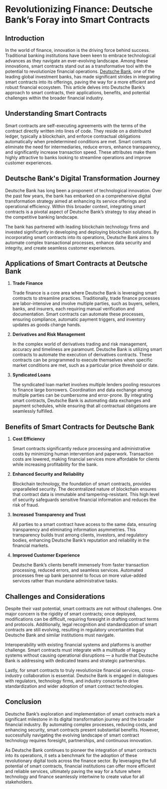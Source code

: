 # Revolutionizing Finance: Deutsche Bank’s Foray into Smart Contracts

## Introduction

In the world of finance, innovation is the driving force behind success. Traditional banking institutions have been keen to embrace technological advances as they navigate an ever-evolving landscape. Among these innovations, smart contracts stand out as a transformative tool with the potential to revolutionize financial operations. [Deutsche Bank](https://www.db.com), one of the leading global investment banks, has made significant strides in integrating smart contracts into its offerings, paving the way for a more efficient and robust financial ecosystem. This article delves into Deutsche Bank’s approach to smart contracts, their applications, benefits, and potential challenges within the broader financial industry.

## Understanding Smart Contracts

Smart contracts are self-executing agreements with the terms of the contract directly written into lines of code. They reside on a distributed ledger, typically a blockchain, and enforce contractual obligations automatically when predetermined conditions are met. Smart contracts eliminate the need for intermediaries, reduce errors, enhance transparency, and significantly increase transaction speed. These attributes make them highly attractive to banks looking to streamline operations and improve customer experiences.

## Deutsche Bank's Digital Transformation Journey

Deutsche Bank has long been a proponent of technological innovation. Over the past few years, the bank has embarked on a comprehensive digital transformation strategy aimed at enhancing its service offerings and operational efficiency. Within this broader context, integrating smart contracts is a pivotal aspect of Deutsche Bank’s strategy to stay ahead in the competitive banking landscape.

The bank has partnered with leading blockchain technology firms and invested significantly in developing and deploying blockchain solutions. By incorporating smart contracts into its operations, Deutsche Bank aims to automate complex transactional processes, enhance data security and integrity, and create seamless customer experiences.

## Applications of Smart Contracts at Deutsche Bank

1. **Trade Finance**

   Trade finance is a core area where Deutsche Bank is leveraging smart contracts to streamline practices. Traditionally, trade finance processes are labor-intensive and involve multiple parties, such as buyers, sellers, banks, and insurers, each requiring manual verification and documentation. Smart contracts can automate these processes, ensuring compliance, automatic payment triggers, and inventory updates as goods change hands.

2. **Derivatives and Risk Management**

   In the complex world of derivatives trading and risk management, accuracy and timeliness are paramount. Deutsche Bank is utilizing smart contracts to automate the execution of derivatives contracts. These contracts can be programmed to execute themselves when specific market conditions are met, such as a particular price threshold or date.

3. **Syndicated Loans**

   The syndicated loan market involves multiple lenders pooling resources to finance large borrowers. Coordination and data exchange among multiple parties can be cumbersome and error-prone. By integrating smart contracts, Deutsche Bank is automating data exchanges and payment schedules, while ensuring that all contractual obligations are seamlessly fulfilled.

## Benefits of Smart Contracts for Deutsche Bank

1. **Cost Efficiency**

   Smart contracts significantly reduce processing and administrative costs by minimizing human intervention and paperwork. Transaction costs are lowered, making financial services more affordable for clients while increasing profitability for the bank.

2. **Enhanced Security and Reliability**

   Blockchain technology, the foundation of smart contracts, provides unparalleled security. The decentralized nature of blockchain ensures that contract data is immutable and tampering-resistant. This high level of security safeguards sensitive financial information and reduces the risk of fraud.

3. **Increased Transparency and Trust**

   All parties to a smart contract have access to the same data, ensuring transparency and eliminating information asymmetries. This transparency builds trust among clients, investors, and regulatory bodies, enhancing Deutsche Bank’s reputation and reliability in the financial markets.

4. **Improved Customer Experience**

   Deutsche Bank’s clients benefit immensely from faster transaction processing, reduced errors, and seamless services. Automated processes free up bank personnel to focus on more value-added services rather than mundane administrative tasks.

## Challenges and Considerations

Despite their vast potential, smart contracts are not without challenges. One major concern is the rigidity of smart contracts; once deployed, modifications can be difficult, requiring foresight in drafting contract terms and protocols. Additionally, legal recognition and standardization of smart contracts are still evolving, resulting in regulatory uncertainties that Deutsche Bank and similar institutions must navigate.

Interoperability with existing financial systems and platforms is another challenge. Smart contracts must integrate with a multitude of legacy systems without causing operational disruptions — a hurdle that Deutsche Bank is addressing with dedicated teams and strategic partnerships.

Lastly, for smart contracts to truly revolutionize financial services, cross-industry collaboration is essential. Deutsche Bank is engaged in dialogues with regulators, technology firms, and industry consortia to drive standardization and wider adoption of smart contract technologies.

## Conclusion

Deutsche Bank’s exploration and implementation of smart contracts mark a significant milestone in its digital transformation journey and the broader financial industry. By automating complex processes, reducing costs, and enhancing security, smart contracts present substantial benefits. However, successfully navigating the evolving landscape of smart contract technology requires foresight, partnerships, and continuous innovation.

As Deutsche Bank continues to pioneer the integration of smart contracts into its operations, it sets a benchmark for the adoption of these revolutionary digital tools across the finance sector. By leveraging the full potential of smart contracts, financial institutions can offer more efficient and reliable services, ultimately paving the way for a future where technology and finance seamlessly intertwine to create value for all stakeholders.